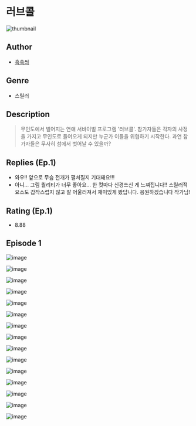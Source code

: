 # 러브콜
![thumbnail](https://image-comic.pstatic.net/user_contents_data/challenge_comic/2023/05/24/upload_3630573334153475171_480x623.jpeg)

## Author
- [흑흑씌](https://comic.naver.com/artistTitle?id=367003)

## Genre
- 스릴러

## Description
> 무인도에서 벌어지는 연애 서바이벌 프로그램 '러브콜'. 참가자들은 각자의 사정을 가지고 무인도로 들어오게 되지만 누군가 이들을 위협하기 시작한다. 과연 참가자들은 무사히 섬에서 벗어날 수 있을까?

## Replies (Ep.1)
- 와우!! 앞으로 무슴 전개가 펼쳐질지 기대돼요!!!
- 아니… 그림 퀄리티가 너무 좋아요… 한 컷마다 신경쓰신 게 느껴집니다!! 스릴러적 요소도 갑작스럽지 않고 잘 어울러져서 재미있게 봤답니다. 응원하겠습니다 작가님!

## Rating (Ep.1)
- 8.88

## Episode 1
![image](https://image-comic.pstatic.net/user_contents_data/challenge_comic/2023/05/25/367003/upload_7364623652139394361.jpeg)

![image](https://image-comic.pstatic.net/user_contents_data/challenge_comic/2023/05/24/367003/upload_3616783453346214755.jpeg)

![image](https://image-comic.pstatic.net/user_contents_data/challenge_comic/2023/05/24/367003/upload_3763095272380445489.jpeg)

![image](https://image-comic.pstatic.net/user_contents_data/challenge_comic/2023/05/25/367003/upload_3631369384852863333.jpeg)

![image](https://image-comic.pstatic.net/user_contents_data/challenge_comic/2023/05/24/367003/upload_7221861988613830964.jpeg)

![image](https://image-comic.pstatic.net/user_contents_data/challenge_comic/2023/05/25/367003/upload_3761973967250142309.jpeg)

![image](https://image-comic.pstatic.net/user_contents_data/challenge_comic/2023/05/24/367003/upload_3630517250389390436.jpeg)

![image](https://image-comic.pstatic.net/user_contents_data/challenge_comic/2023/05/25/367003/upload_3834641786030416484.jpeg)

![image](https://image-comic.pstatic.net/user_contents_data/challenge_comic/2023/05/24/367003/upload_3834026939956487729.jpeg)

![image](https://image-comic.pstatic.net/user_contents_data/challenge_comic/2023/05/24/367003/upload_3546697295652544870.jpeg)

![image](https://image-comic.pstatic.net/user_contents_data/challenge_comic/2023/05/24/367003/upload_3763097659530164280.jpeg)

![image](https://image-comic.pstatic.net/user_contents_data/challenge_comic/2023/05/24/367003/upload_7365698099126559843.jpeg)

![image](https://image-comic.pstatic.net/user_contents_data/challenge_comic/2023/05/24/367003/upload_3689352117555376183.jpeg)

![image](https://image-comic.pstatic.net/user_contents_data/challenge_comic/2023/05/24/367003/upload_3545851560793944373.jpeg)

![image](https://image-comic.pstatic.net/user_contents_data/challenge_comic/2023/05/24/367003/upload_7018356877599062320.jpeg)

